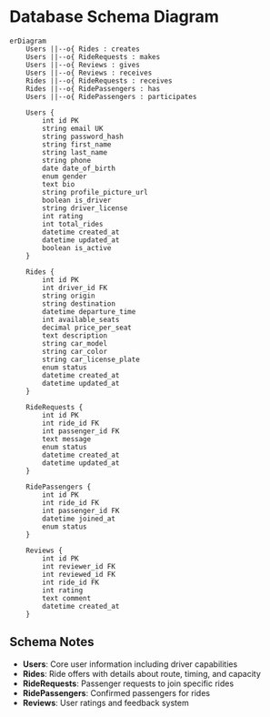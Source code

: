 # Database Schema Diagram

```mermaid
erDiagram
    Users ||--o{ Rides : creates
    Users ||--o{ RideRequests : makes
    Users ||--o{ Reviews : gives
    Users ||--o{ Reviews : receives
    Rides ||--o{ RideRequests : receives
    Rides ||--o{ RidePassengers : has
    Users ||--o{ RidePassengers : participates
    
    Users {
        int id PK
        string email UK
        string password_hash
        string first_name
        string last_name
        string phone
        date date_of_birth
        enum gender
        text bio
        string profile_picture_url
        boolean is_driver
        string driver_license
        int rating
        int total_rides
        datetime created_at
        datetime updated_at
        boolean is_active
    }
    
    Rides {
        int id PK
        int driver_id FK
        string origin
        string destination
        datetime departure_time
        int available_seats
        decimal price_per_seat
        text description
        string car_model
        string car_color
        string car_license_plate
        enum status
        datetime created_at
        datetime updated_at
    }
    
    RideRequests {
        int id PK
        int ride_id FK
        int passenger_id FK
        text message
        enum status
        datetime created_at
        datetime updated_at
    }
    
    RidePassengers {
        int id PK
        int ride_id FK
        int passenger_id FK
        datetime joined_at
        enum status
    }
    
    Reviews {
        int id PK
        int reviewer_id FK
        int reviewed_id FK
        int ride_id FK
        int rating
        text comment
        datetime created_at
    }
```

## Schema Notes

- **Users**: Core user information including driver capabilities
- **Rides**: Ride offers with details about route, timing, and capacity
- **RideRequests**: Passenger requests to join specific rides
- **RidePassengers**: Confirmed passengers for rides
- **Reviews**: User ratings and feedback system
